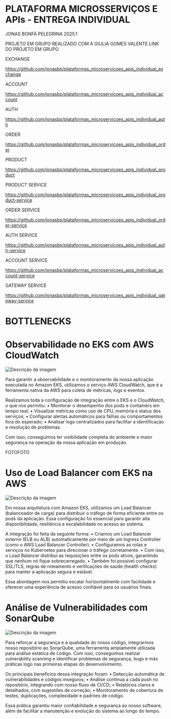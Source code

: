 # PLATAFORMA MICROSSERVIÇOS E APIs - ENTREGA INDIVIDUAL
JONAS BONFÁ PELEGRINA 2025.1

PROJETO EM GRUPO REALIZADO COM A GIULIA GOMES VALENTE
LINK DO PROJETO EM GRUPO

EXCHANGE

https://github.com/jonasbp/plataformas_microservicoes_apis_individual_exchange

ACCOUNT

https://github.com/jonasbp/plataformas_microservicoes_apis_individual_account

AUTH

https://github.com/jonasbp/plataformas_microservicoes_apis_individual_auth

ORDER

https://github.com/jonasbp/plataformas_microservicoes_apis_individual_order

PRODUCT

https://github.com/jonasbp/plataformas_microservicoes_apis_individual_product

PRODUCT SERVICE

https://github.com/jonasbp/plataformas_microservicoes_apis_individual_product-service

ORDER SERVICE

https://github.com/jonasbp/plataformas_microservicoes_apis_individual_order-service

AUTH SERVICE

https://github.com/jonasbp/plataformas_microservicoes_apis_individual_auth-service

ACCOUNT SERVICE

https://github.com/jonasbp/plataformas_microservicoes_apis_individual_account-service

GATEWAY SERVICE

https://github.com/jonasbp/plataformas_microservicoes_apis_individual_gateway-service

# BOTTLENECKS

# Observabilidade no EKS com AWS CloudWatch

![Descrição da imagem](assets/images/eks.png)

Para garantir a observabilidade e o monitoramento da nossa aplicação executada no Amazon EKS, utilizamos o serviço AWS CloudWatch, que é a ferramenta nativa da AWS para coleta de métricas, logs e eventos.

Realizamos toda a configuração de integração entre o EKS e o CloudWatch, o que nos permitiu:
	•	Monitorar o desempenho dos pods e containers em tempo real;
	•	Visualizar métricas como uso de CPU, memória e status dos serviços;
	•	Configurar alertas automáticos para falhas ou comportamentos fora do esperado;
	•	Analisar logs centralizados para facilitar a identificação e resolução de problemas.

Com isso, conseguimos ter visibilidade completa do ambiente e maior segurança na operação da nossa aplicação em produção.

FOTOFOTO

# Uso de Load Balancer com EKS na AWS

![Descrição da imagem](assets/images/load.png)


Em nossa arquitetura com Amazon EKS, utilizamos um Load Balancer (balanceador de carga) para distribuir o tráfego de forma eficiente entre os pods da aplicação. Essa configuração foi essencial para garantir alta disponibilidade, resiliência e escalabilidade no acesso ao sistema.

A integração foi feita da seguinte forma:
	•	Criamos um Load Balancer externo (ELB ou ALB) automaticamente por meio de um Ingress Controller (como o AWS Load Balancer Controller).
	•	Configuramos as rotas e serviços no Kubernetes para direcionar o tráfego corretamente.
	•	Com isso, o Load Balancer distribui as requisições entre os pods ativos, garantindo que nenhum nó fique sobrecarregado.
	•	Também foi possível configurar SSL/TLS, regras de roteamento e verificações de saúde (health checks) para manter a aplicação segura e estável.

Essa abordagem nos permitiu escalar horizontalmente com facilidade e oferecer uma experiência de acesso confiável para os usuários finais.

# Análise de Vulnerabilidades com SonarQube

![Descrição da imagem](assets/images/sonar.png)


Para reforçar a segurança e a qualidade do nosso código, integrarmos nosso repositório ao SonarQube, uma ferramenta amplamente utilizada para análise estática de código. Com isso, conseguimos realizar vulnerability scanning e identificar problemas de segurança, bugs e más práticas logo nas primeiras etapas do desenvolvimento.

Os principais benefícios dessa integração foram:
	•	Detecção automática de vulnerabilidades e códigos inseguros;
	•	Análise contínua a cada push no repositório, integrando com nosso fluxo de CI/CD;
	•	Relatórios claros e detalhados, com sugestões de correção;
	•	Monitoramento de cobertura de testes, duplicações, complexidade e padrões de código.

Essa prática garantiu maior confiabilidade e segurança ao nosso software, além de facilitar a manutenção e evolução do sistema ao longo do tempo.

